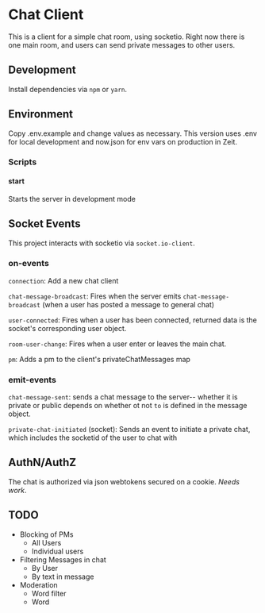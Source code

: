 # Chat Client

This is a client for a simple chat room, using socketio. Right now there is one main room, and users can send private messages to other users.

## Development

Install dependencies via `npm` or `yarn`.

## Environment

Copy .env.example and change values as necessary. This version uses .env for local development and now.json for env vars on production in Zeit.

### Scripts

#### start

Starts the server in development mode

## Socket Events

This project interacts with socketio via `socket.io-client`.

### on-events

`connection`: Add a new chat client

`chat-message-broadcast`: Fires when the server emits `chat-message-broadcast` (when a user has posted a message to general chat)

`user-connected`: Fires when a user has been connected, returned data is the socket's corresponding user object.

`room-user-change`: Fires when a user enter or leaves the main chat.

`pm`: Adds a pm to the client's privateChatMessages map

### emit-events

`chat-message-sent`: sends a chat message to the server-- whether it is private or public depends on whether ot not `to` is defined in the message object.

`private-chat-initiated` (socket): Sends an event to initiate a private chat, which includes the socketid of the user to chat with

## AuthN/AuthZ

The chat is authorized via json webtokens secured on a cookie. _Needs work_.

## TODO

- Blocking of PMs
  - All Users
  - Individual users
- Filtering Messages in chat
  - By User
  - By text in message
- Moderation
  - Word filter
  - Word
